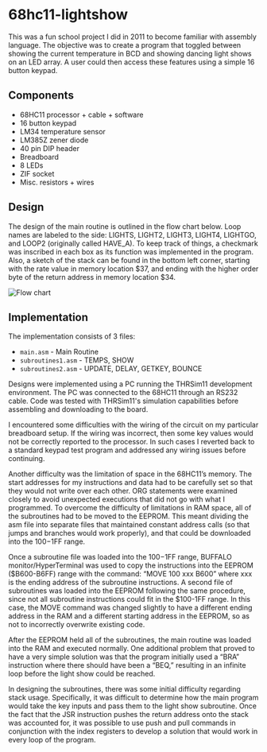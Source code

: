 # 68hc11-lightshow

This was a fun school project I did in 2011 to become familiar with assembly language. The objective was to create a program that toggled between showing the current temperature in BCD and showing dancing light shows on an LED array. A user could then access these features using a simple 16 button keypad.

## Components
 - 68HC11 processor + cable + software
 - 16 button keypad
 - LM34 temperature sensor
 - LM385Z zener diode
 - 40 pin DIP header
 - Breadboard
 - 8 LEDs
 - ZIF socket
 - Misc. resistors + wires

## Design
The design of the main routine is outlined in the flow chart below. Loop names are labeled to the side: LIGHTS, LIGHT2, LIGHT3, LIGHT4, LIGHTGO, and LOOP2 (originally called HAVE_A). To keep track of things, a checkmark was inscribed in each box as its function was implemented in the program. Also, a sketch of the stack can be found in the bottom left corner, starting with the rate value in memory location $37, and ending with the higher order byte of the return address in memory location $34.

![Flow chart](http://i.imgur.com/m4fhQjE.png)

## Implementation
The implementation consists of 3 files:
 - `main.asm` - Main Routine
 - `subroutines1.asm` - TEMPS, SHOW
 - `subroutines2.asm` - UPDATE, DELAY, GETKEY, BOUNCE

Designs were implemented using a PC running the THRSim11 development environment. The PC was connected to the 68HC11 through an RS232 cable. Code was tested with THRSim11's simulation capabilities before assembling and downloading to the board.

I encountered some difficulties with the wiring of the circuit on my particular breadboard setup. If the wiring was incorrect, then some key values would not be correctly reported to the processor. In such cases I reverted back to a standard keypad test program and addressed any wiring issues before continuing.

Another difficulty was the limitation of space in the 68HC11’s memory. The start addresses for my instructions and data had to be carefully set so that they would not write over each other. ORG statements were examined closely to avoid unexpected executions that did not go with what I programmed. To overcome the difficulty of limitations in RAM space, all of the subroutines had to be moved to the EEPROM. This meant dividing the asm file into separate files that maintained constant address calls (so that jumps and branches would work properly), and that could be downloaded into the $100-$1FF range.

Once a subroutine file was loaded into the $100-$1FF range, BUFFALO monitor/HyperTerminal was used to copy the instructions into the EEPROM ($B600-B6FF) range with the command:  “MOVE 100 xxx B600” where xxx is the ending address of the subroutine instructions.  A second file of subroutines was loaded into the EEPROM following the same procedure, since not all subroutine instructions could fit in the $100-1FF range. In this case, the MOVE command was changed slightly to have a different ending address in the RAM and a different starting address in the EEPROM, so as not to incorrectly overwrite existing code.

After the EEPROM held all of the subroutines, the main routine was loaded into the RAM and executed normally.  One additional problem that proved to have a very simple solution was that the program initially used a “BRA” instruction where there should have been a “BEQ,” resulting in an infinite loop before the light show could be reached.

In designing the subroutines, there was some initial difficulty regarding stack usage.  Specifically, it was difficult to determine how the main program would take the key inputs and pass them to the light show subroutine.  Once the fact that the JSR instruction pushes the return address onto the stack was accounted for, it was possible to use push and pull commands in conjunction with the index registers to develop a solution that would work in every loop of the program.

